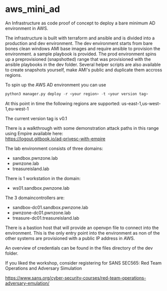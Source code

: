 # aws_mini_ad
An Infrastructure as code proof of concept to deploy a bare minimum AD environment in AWS.


The infrastructure is built with terraform and ansible and is divided into a production and dev environment. 
The dev environment starts from bare bones clean windows AMI base images and require ansible to provision the environment. a sample playbook is provided. 
The prod environment spins up a preprovisioned (snapshotted) range that was provisioned with the ansible playbooks in the dev folder. 
Several helper scripts are also available to create snapshots yourself, make AMI's public and duplicate them accross regions. 


To spin up the AWS AD environment you can use 

```Python
python3 manager.py deploy -r <your region> -t <your version tag>
```

At this point in time the following regions are supported:
us-east-1,us-west-1,eu-west-1 

The current version tag is v0.1


There is a walkthrough with some demonstration attack paths in this range using Empire available here: <br>
https://logout.gitbook.io/ad-privesc-with-empire


The lab environment consists of three domains:

- sandbox.pwnzone.lab
- pwnzone.lab
- treasureisland.lab 

There is 1 workstation in the domain:

- ws01.sandbox.pwnzone.lab

The 3 domaincontrollers are:

- sandbox-dc01.sandbox.pwnzone.lab
- pwnzone-dc01.pwnzone.lab
- treasure-dc01.treasureisland.lab

There is a bastion host that will provide an openvpn file to connect into the environment. This is the only entry point into the environment as non of the other systems are provisioned with a public IP address in AWS. 

An overview of credentials can be found in the files directory of the dev folder. 


If you liked the workshop, consider registering for SANS SEC565: Red Team Operations and Adversary Simulation 

https://www.sans.org/cyber-security-courses/red-team-operations-adversary-emulation/
